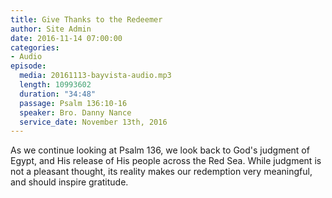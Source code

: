```yaml
---
title: Give Thanks to the Redeemer
author: Site Admin
date: 2016-11-14 07:00:00
categories:
- Audio
episode:
  media: 20161113-bayvista-audio.mp3
  length: 10993602
  duration: "34:48"
  passage: Psalm 136:10-16
  speaker: Bro. Danny Nance
  service_date: November 13th, 2016
---
```

As we continue looking at Psalm 136, we look back to God's judgment of Egypt, and His release of His people across the Red Sea. While judgment is not a pleasant thought, its reality makes our redemption very meaningful, and should inspire gratitude.